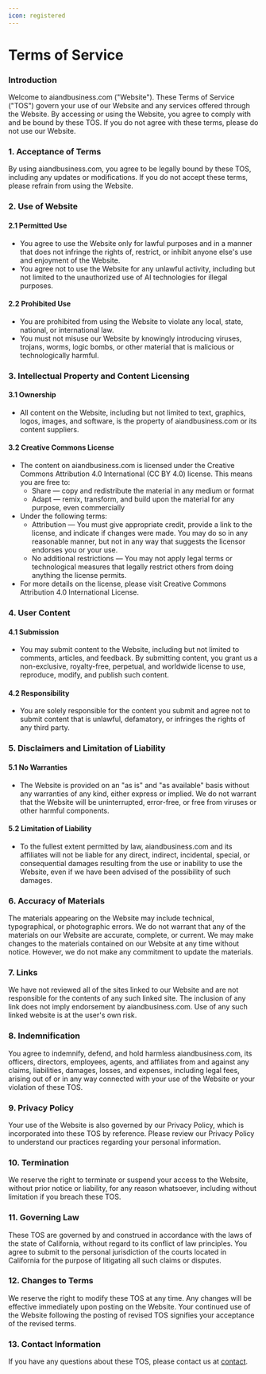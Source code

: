 ```yaml
---
icon: registered
---
```


# Terms of Service

### Introduction

Welcome to aiandbusiness.com ("Website"). These Terms of Service ("TOS") govern your use of our Website and any services offered through the Website. By accessing or using the Website, you agree to comply with and be bound by these TOS. If you do not agree with these terms, please do not use our Website.

### 1. Acceptance of Terms

By using aiandbusiness.com, you agree to be legally bound by these TOS, including any updates or modifications. If you do not accept these terms, please refrain from using the Website.

### 2. Use of Website

#### 2.1 Permitted Use

* You agree to use the Website only for lawful purposes and in a manner that does not infringe the rights of, restrict, or inhibit anyone else's use and enjoyment of the Website.
* You agree not to use the Website for any unlawful activity, including but not limited to the unauthorized use of AI technologies for illegal purposes.

#### 2.2 Prohibited Use

* You are prohibited from using the Website to violate any local, state, national, or international law.
* You must not misuse our Website by knowingly introducing viruses, trojans, worms, logic bombs, or other material that is malicious or technologically harmful.

### 3. Intellectual Property and Content Licensing

#### 3.1 Ownership

* All content on the Website, including but not limited to text, graphics, logos, images, and software, is the property of aiandbusiness.com or its content suppliers.

#### 3.2 Creative Commons License

* The content on aiandbusiness.com is licensed under the Creative Commons Attribution 4.0 International (CC BY 4.0) license. This means you are free to:
  * Share — copy and redistribute the material in any medium or format
  * Adapt — remix, transform, and build upon the material for any purpose, even commercially
* Under the following terms:
  * Attribution — You must give appropriate credit, provide a link to the license, and indicate if changes were made. You may do so in any reasonable manner, but not in any way that suggests the licensor endorses you or your use.
  * No additional restrictions — You may not apply legal terms or technological measures that legally restrict others from doing anything the license permits.
* For more details on the license, please visit Creative Commons Attribution 4.0 International License.

### 4. User Content

#### 4.1 Submission

* You may submit content to the Website, including but not limited to comments, articles, and feedback. By submitting content, you grant us a non-exclusive, royalty-free, perpetual, and worldwide license to use, reproduce, modify, and publish such content.

#### 4.2 Responsibility

* You are solely responsible for the content you submit and agree not to submit content that is unlawful, defamatory, or infringes the rights of any third party.

### 5. Disclaimers and Limitation of Liability

#### 5.1 No Warranties

* The Website is provided on an "as is" and "as available" basis without any warranties of any kind, either express or implied. We do not warrant that the Website will be uninterrupted, error-free, or free from viruses or other harmful components.

#### 5.2 Limitation of Liability

* To the fullest extent permitted by law, aiandbusiness.com and its affiliates will not be liable for any direct, indirect, incidental, special, or consequential damages resulting from the use or inability to use the Website, even if we have been advised of the possibility of such damages.

### 6. Accuracy of Materials

The materials appearing on the Website may include technical, typographical, or photographic errors. We do not warrant that any of the materials on our Website are accurate, complete, or current. We may make changes to the materials contained on our Website at any time without notice. However, we do not make any commitment to update the materials.

### 7. Links

We have not reviewed all of the sites linked to our Website and are not responsible for the contents of any such linked site. The inclusion of any link does not imply endorsement by aiandbusiness.com. Use of any such linked website is at the user's own risk.

### 8. Indemnification

You agree to indemnify, defend, and hold harmless aiandbusiness.com, its officers, directors, employees, agents, and affiliates from and against any claims, liabilities, damages, losses, and expenses, including legal fees, arising out of or in any way connected with your use of the Website or your violation of these TOS.

### 9. Privacy Policy

Your use of the Website is also governed by our Privacy Policy, which is incorporated into these TOS by reference. Please review our Privacy Policy to understand our practices regarding your personal information.

### 10. Termination

We reserve the right to terminate or suspend your access to the Website, without prior notice or liability, for any reason whatsoever, including without limitation if you breach these TOS.

### 11. Governing Law

These TOS are governed by and construed in accordance with the laws of the state of California, without regard to its conflict of law principles. You agree to submit to the personal jurisdiction of the courts located in California for the purpose of litigating all such claims or disputes.

### 12. Changes to Terms

We reserve the right to modify these TOS at any time. Any changes will be effective immediately upon posting on the Website. Your continued use of the Website following the posting of revised TOS signifies your acceptance of the revised terms.

### 13. Contact Information

If you have any questions about these TOS, please contact us at [contact](contact.md).
